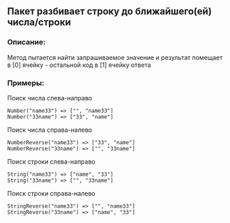 ## Пакет разбивает строку до ближайшего(ей) числа/строки

### Описание:
Метод пытается найти запрашиваемое значение и результат помещает в [0] ячейку - остальной код в [1] ячейку ответа

### Примеры:
Поиск числа слева-направо
```
Number("name33") => ["", "name33"]
Number("33name") => ["33", "name"]
```
Поиск числа справа-налево
```
NumberReverse("name33") => ["33", "name"]
NumberReverse("33name") => ["", "33name"]
```
Поиск строки слева-направо
```
String("name33") => ["name", "33"]
String("33name") => ["", "33name"]
```
Поиск строки справа-налево
```
StringReverse("name33") => ["", "name33"]
StringReverse("33name") => ["name", "33"]
```
